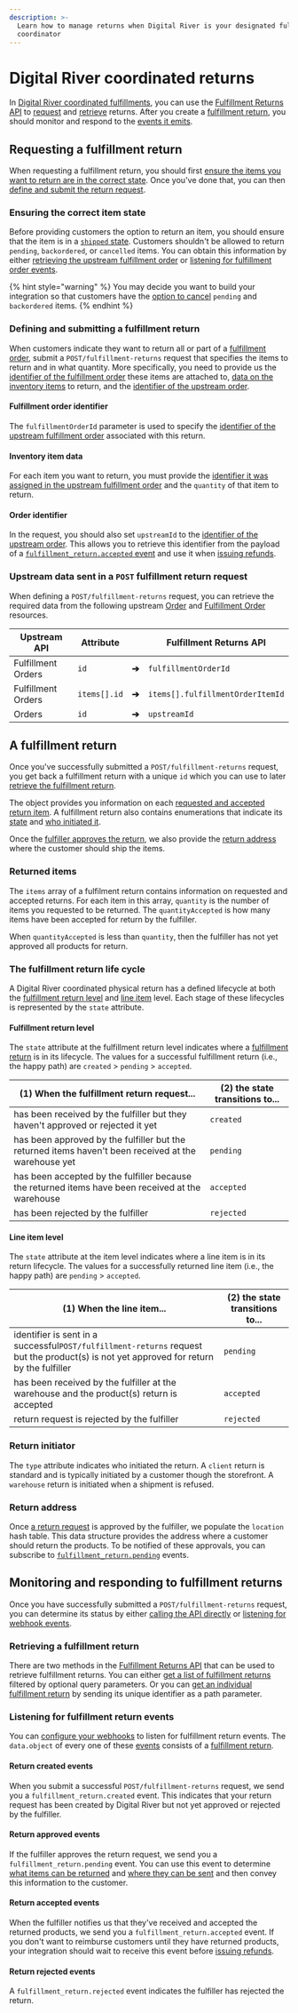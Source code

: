 ```yaml
---
description: >-
  Learn how to manage returns when Digital River is your designated fulfillment
  coordinator
---
```


# Digital River coordinated returns

In [Digital River coordinated fulfillments](../../../integration-options/checkouts/handling-digital-river-coordinated-fulfillments/), you can use the [Fulfillment Returns API](https://www.digitalriver.com/docs/digital-river-api-reference/#tag/Fulfillment-Returns) to [request](digital-river-coordinated-returns.md#requesting-a-fulfillment-return) and [retrieve](digital-river-coordinated-returns.md#retrieving-a-fulfillment-return) returns. After you create a [fulfillment return](digital-river-coordinated-returns.md#a-fulfillment-return), you should monitor and respond to the [events it emits](digital-river-coordinated-returns.md#listening-for-fulfillment-return-events).

## Requesting a fulfillment return

When requesting a fulfillment return, you should first [ensure the items you want to return are in the correct state](digital-river-coordinated-returns.md#ensuring-the-correct-item-state). Once you've done that, you can then [define and submit the return request](digital-river-coordinated-returns.md#defining-and-submitting-a-fulfillment-return).

### Ensuring the correct item state

Before providing customers the option to return an item, you should ensure that the item is in a [`shipped` state](../../../integration-options/checkouts/handling-digital-river-coordinated-fulfillments/global-fulfillments.md#line-item-level). Customers shouldn't be allowed to return `pending`, `backordered`, or `cancelled` items. You can obtain this information by either [retrieving the upstream fulfillment order](../../../integration-options/checkouts/handling-digital-river-coordinated-fulfillments/global-fulfillments.md#retrieving-a-fulfillment-order) or [listening for fulfillment order events](../../../integration-options/checkouts/handling-digital-river-coordinated-fulfillments/global-fulfillments.md#listening-and-responding-to-fulfillment-order-events).

{% hint style="warning" %}
You may decide you want to build your integration so that customers have the [option to cancel](../../../integration-options/checkouts/handling-digital-river-coordinated-fulfillments/instructing-digital-to-cancel-items.md) `pending` and `backordered` items.
{% endhint %}

### Defining and submitting a fulfillment return

When customers indicate they want to return all or part of a [fulfillment order](../../../integration-options/checkouts/handling-digital-river-coordinated-fulfillments/global-fulfillments.md#a-fulfillment-order), submit a `POST/fulfillment-returns` request that specifies the items to return and in what quantity. More specifically, you need to provide us the [identifier of the fulfillment order](digital-river-coordinated-returns.md#fulfillment-order-identifier) these items are attached to, [data on the inventory items](digital-river-coordinated-returns.md#inventory-item-data) to return, and the [identifier of the upstream order](digital-river-coordinated-returns.md#order-identifier).

#### Fulfillment order identifier

The `fulfillmentOrderId` parameter is used to specify the [identifier of the upstream fulfillment order](../../../integration-options/checkouts/handling-digital-river-coordinated-fulfillments/global-fulfillments.md#unique-identifiers) associated with this return.

#### Inventory item data

For each item you want to return, you must provide the [identifier it was assigned in the upstream fulfillment order](../../../integration-options/checkouts/handling-digital-river-coordinated-fulfillments/global-fulfillments.md#unique-identifiers) and the `quantity` of that item to return.

#### Order identifier

In the request, you should also set `upstreamId` to the [identifier of the upstream order](../../creating-and-updating-an-order.md#unique-identifier). This allows you to retrieve this identifier from the payload of a [`fulfillment_return.accepted` event](digital-river-coordinated-returns.md#return-accepted-events) and use it when [issuing refunds](../refunds/issuing-refunds.md).

### Upstream data sent in a `POST` fulfillment return request

When defining a `POST/fulfillment-returns` request, you can retrieve the required data from the following upstream [Order](../../../developer-resources/digital-river-api-reference/orders/) and [Fulfillment Order](../../../integration-options/checkouts/handling-digital-river-coordinated-fulfillments/global-fulfillments.md#a-fulfillment-order) resources.

| Upstream API       | Attribute    |       | Fulfillment Returns API          |
| ------------------ | ------------ | ----- | -------------------------------- |
| Fulfillment Orders | `id`         | **➔** | `fulfillmentOrderId`             |
| Fulfillment Orders | `items[].id` | **➔** | `items[].fulfillmentOrderItemId` |
| Orders             | `id`         | **➔** | `upstreamId`                     |

## A fulfillment return

Once you've successfully submitted a `POST/fulfillment-returns` request, you get back a fulfillment return with a unique `id` which you can use to later [retrieve the fulfillment return](digital-river-coordinated-returns.md#retrieving-a-fulfillment-return).

The object provides you information on each [requested and accepted return item](digital-river-coordinated-returns.md#returned-items). A fulfillment return also contains enumerations that indicate its [state](digital-river-coordinated-returns.md#the-fulfillment-return-life-cycle) and [who initiated it](digital-river-coordinated-returns.md#return-initiator).

Once the [fulfiller approves the return](digital-river-coordinated-returns.md#return-approved-events), we also provide the [return address](digital-river-coordinated-returns.md#return-address) where the customer should ship the items.

### Returned items

The `items` array of a fulfilment return contains information on requested and accepted returns. For each item in this array, `quantity` is the number of items you requested to be returned. The `quantityAccepted` is how many items have been accepted for return by the fulfiller.

When `quantityAccepted` is less than `quantity`, then the fulfiller has not yet approved all products for return.

### The fulfillment return life cycle

A Digital River coordinated physical return has a defined lifecycle at both the [fulfillment return level](digital-river-coordinated-returns.md#fulfillment-return-level) and [line item](digital-river-coordinated-returns.md#line-item-level) level. Each stage of these lifecycles is represented by the `state` attribute.

#### Fulfillment return level

The `state` attribute at the fulfillment return level indicates where a [fulfillment return](digital-river-coordinated-returns.md#a-fulfillment-return) is in its lifecycle. The values for a successful fulfillment return (i.e., the happy path) are `created` > `pending` > `accepted`.

| (1) When the fulfillment return request...                                                           | (2) the state transitions to... |
| ---------------------------------------------------------------------------------------------------- | ------------------------------- |
| has been received by the fulfiller but they haven't approved or rejected it yet                      | `created`                       |
| has been approved by the fulfiller but the returned items haven't been received at the warehouse yet | `pending`                       |
| has been accepted by the fulfiller because the returned items have been received at the warehouse    | `accepted`                      |
| has been rejected by the fulfiller                                                                   | `rejected`                      |

#### Line item level

The `state` attribute at the item level indicates where a line item is in its return lifecycle. The values for a successfully returned line item (i.e., the happy path) are `pending` > `accepted`.

| (1) When the line item...                                                                                                               | (2) the state transitions to... |
| --------------------------------------------------------------------------------------------------------------------------------------- | ------------------------------- |
| identifier is sent in a successful`POST/fulfillment-returns` request but the product(s) is not yet approved for return by the fulfiller | `pending`                       |
| has been received by the fulfiller at the warehouse and the product(s) return is accepted                                               | `accepted`                      |
| return request is rejected by the fulfiller                                                                                             | `rejected`                      |

### Return initiator

The `type` attribute indicates who initiated the return. A `client` return is standard and is typically initiated by a customer though the storefront. A `warehouse` return is initiated when a shipment is refused.

### Return address

Once [a return request](digital-river-coordinated-returns.md#requesting-a-fulfillment-return) is approved by the fulfiller, we populate the `location` hash table. This data structure provides the address where a customer should return the products. To be notified of these approvals, you can subscribe to [`fulfillment_return.pending`](digital-river-coordinated-returns.md#return-approved-events) events.

## Monitoring and responding to fulfillment returns

Once you have successfully submitted a `POST/fulfillment-returns` request, you can determine its status by either [calling the API directly](digital-river-coordinated-returns.md#retrieving-a-fulfillment-return) or [listening for webhook events](digital-river-coordinated-returns.md#listening-for-fulfillment-return-events).

### Retrieving a fulfillment return

There are two methods in the [Fulfillment Returns API](https://www.digitalriver.com/docs/digital-river-api-reference/#tag/Fulfillment-Returns) that can be used to retrieve fulfillment returns. You can either [get a list of fulfillment returns](https://www.digitalriver.com/docs/digital-river-api-reference/#operation/listFulfillmentReturns) filtered by optional query parameters. Or you can [get an individual fulfillment return](https://www.digitalriver.com/docs/digital-river-api-reference/#operation/retrieveFulfillmentReturns) by sending its unique identifier as a path parameter.

### Listening for fulfillment return events

You can [configure your webhooks](../../events-and-webhooks-1/webhooks/creating-a-webhook.md#step-3-create-webhooks) to listen for fulfillment return events. The `data.object` of every one of these [events](../../events-and-webhooks-1/events-1/) consists of a [fulfillment return](digital-river-coordinated-returns.md#a-fulfillment-return).

#### Return created events

When you submit a successful `POST/fulfillment-returns` request, we send you a `fulfillment_return.created` event. This indicates that your return request has been created by Digital River but not yet approved or rejected by the fulfiller.

#### Return approved events

If the fulfiller approves the return request, we send you a `fulfillment_return.pending` event. You can use this event to determine [what items can be returned](digital-river-coordinated-returns.md#returned-items) and [where they can be sent](digital-river-coordinated-returns.md#return-address) and then convey this information to the customer.

#### Return accepted events

When the fulfiller notifies us that they've received and accepted the returned products, we send you a `fulfillment_return.accepted` event. If you don't want to reimburse customers until they have returned products, your integration should wait to receive this event before [issuing refunds](../refunds/issuing-refunds.md).

#### Return rejected events

A `fulfillment_return.rejected` event indicates the fulfiller has rejected the return.
